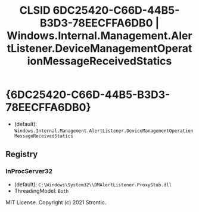 ﻿---
title: "CLSID 6DC25420-C66D-44B5-B3D3-78EECFFA6DB0 | Windows.Internal.Management.AlertListener.DeviceManagementOperationMessageReceivedStatics"
excerpt: What is COM-Object CLSID 6DC25420-C66D-44B5-B3D3-78EECFFA6DB0?
---

# {6DC25420-C66D-44B5-B3D3-78EECFFA6DB0}

* (default): `Windows.Internal.Management.AlertListener.DeviceManagementOperationMessageReceivedStatics`

## Registry


### InProcServer32

* (default): `C:\Windows\System32\\DMAlertListener.ProxyStub.dll`
* ThreadingModel: `Both`

MIT License. Copyright (c) 2021 Strontic.


